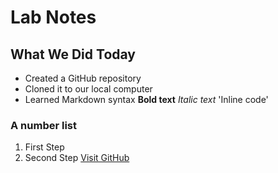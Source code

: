 # Lab Notes
## What We Did Today
- Created a GitHub repository
- Cloned it to our local computer
- Learned Markdown syntax
**Bold text**
*Italic text*
'Inline code'
### A number list
1. First Step
2. Second Step
[Visit GitHub](https://github.com)
